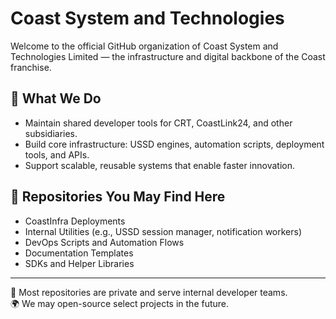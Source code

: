 # Coast System and Technologies

Welcome to the official GitHub organization of Coast System and Technologies Limited — the infrastructure and digital backbone of the Coast franchise.

## 🧩 What We Do
- Maintain shared developer tools for CRT, CoastLink24, and other subsidiaries.
- Build core infrastructure: USSD engines, automation scripts, deployment tools, and APIs.
- Support scalable, reusable systems that enable faster innovation.

## 📁 Repositories You May Find Here
- CoastInfra Deployments
- Internal Utilities (e.g., USSD session manager, notification workers)
- DevOps Scripts and Automation Flows
- Documentation Templates
- SDKs and Helper Libraries

---

🔐 Most repositories are private and serve internal developer teams.  
🌍 We may open-source select projects in the future.
